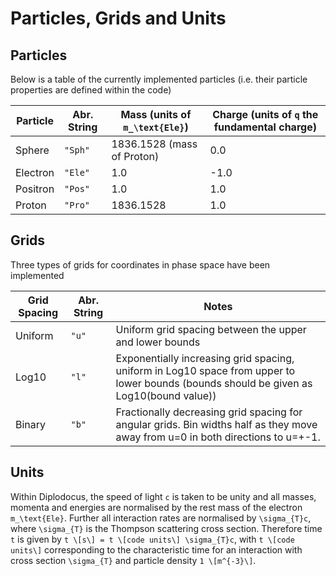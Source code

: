# Particles, Grids and Units

## Particles
Below is a table of the currently implemented particles (i.e. their particle properties are defined within the code)

| Particle | Abr. String | Mass (units of ``m_\text{Ele}``)     |  Charge (units of ``q`` the fundamental charge) |
| -------- | ----------- | -------------------------------------------- | ---- |
| Sphere   | `"Sph"`     |  1836.1528 (mass of Proton)     |  0.0 |
| Electron | `"Ele"`     |                    1.0          | -1.0 |
| Positron | `"Pos"`     |                    1.0          | 1.0  |
| Proton   | `"Pro"`     |                    1836.1528    | 1.0  |

## Grids
Three types of grids for coordinates in phase space have been implemented

| Grid Spacing | Abr. String | Notes                                        | 
| -------- | ----------- | -------------------------------------------- |
| Uniform   | `"u"`     |  Uniform grid spacing between the upper and lower bounds    | 
| Log10 | `"l"`     |  Exponentially increasing grid spacing, uniform in Log10 space from upper to lower bounds (bounds should be given as Log10(bound value))                                            | 
| Binary | `"b"`     |  Fractionally decreasing grid spacing for angular grids. Bin widths half as they move away from u=0 in both directions to u=+-1.                                            | 

## Units
Within Diplodocus, the speed of light ``c`` is taken to be unity and all masses, momenta and energies are normalised by the rest mass of the electron ``m_\text{Ele}``. Further all interaction rates are normalised by ``\sigma_{T}c``, where ``\sigma_{T}`` is the Thompson scattering cross section. Therefore time ``t`` is given by ``t \[s\] = t \[code units\] \sigma_{T}c``, with ``t \[code units\]`` corresponding to the characteristic time for an interaction with cross section ``\sigma_{T}`` and particle density ``1 \[m^{-3}\]``. 

